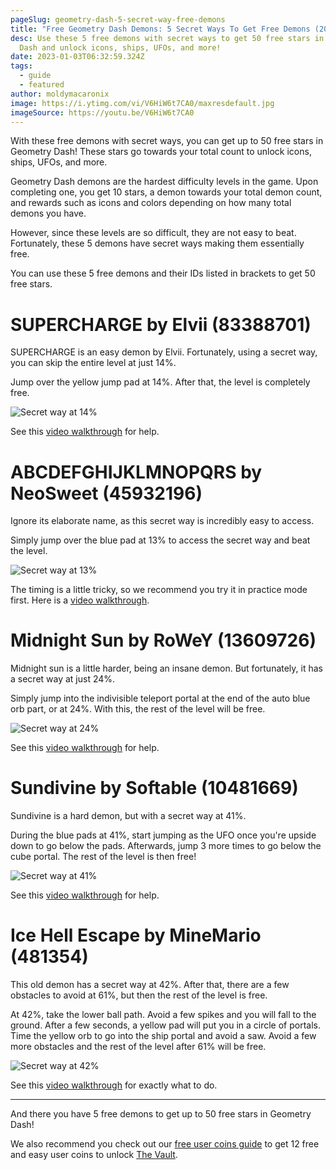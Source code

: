 ```yaml
---
pageSlug: geometry-dash-5-secret-way-free-demons
title: "Free Geometry Dash Demons: 5 Secret Ways To Get Free Demons (2023)"
desc: Use these 5 free demons with secret ways to get 50 free stars in Geometry
  Dash and unlock icons, ships, UFOs, and more!
date: 2023-01-03T06:32:59.324Z
tags:
  - guide
  - featured
author: moldymacaronix
image: https://i.ytimg.com/vi/V6HiW6t7CA0/maxresdefault.jpg
imageSource: https://youtu.be/V6HiW6t7CA0
---
```

With these free demons with secret ways, you can get up to 50 free stars in Geometry Dash! These stars go towards your total count to unlock icons, ships, UFOs, and more.

Geometry Dash demons are the hardest difficulty levels in the game. Upon completing one, you get 10 stars, a demon towards your total demon count, and rewards such as icons and colors depending on how many total demons you have.

However, since these levels are so difficult, they are not easy to beat. Fortunately, these 5 demons have secret ways making them essentially free.

You can use these 5 free demons and their IDs listed in brackets to get 50 free stars.

# SUPERCHARGE by Elvii (83388701)

SUPERCHARGE is an easy demon by Elvii. Fortunately, using a secret way, you can skip the entire level at just 14%.

Jump over the yellow jump pad at 14%. After that, the level is completely free.

![Secret way at 14%](https://media.discordapp.net/attachments/392087938239954950/1059722685732618280/Secret_Way_Easy_Demon_Supercharge_by_Elvii___Geometry_Dash_2.11_0-15_screenshot.png)

See this [video walkthrough](https://youtu.be/w0iDFpz0Ifk) for help.

# ABCDEFGHIJKLMNOPQRS by NeoSweet (45932196)

Ignore its elaborate name, as this secret way is incredibly easy to access.

Simply jump over the blue pad at 13% to access the secret way and beat the level.

![Secret way at 13%](https://media.discordapp.net/attachments/392087938239954950/1059723571829690398/3_FREE_DEMONS_SECRET_WAYS_Working_2020___Geometry_Dash_0-30_screenshot.png?width=1197&height=675)

The timing is a little tricky, so we recommend you try it in practice mode first. Here is a [video walkthrough](https://youtu.be/FNRqTqxRMMU).

# Midnight Sun by RoWeY (13609726)

Midnight sun is a little harder, being an insane demon. But fortunately, it has a secret way at just 24%.

Simply jump into the indivisible teleport portal at the end of the auto blue orb part, or at 24%. With this, the rest of the level will be free.

![Secret way at 24%](https://media.discordapp.net/attachments/392087938239954950/1059724981321334824/SECRET_WAY_IN_INSANE_DEMON_midnight_sun_by_roWey._0-28_screenshot.png?width=1201&height=676)

See this [video walkthrough](https://youtu.be/pDKLMkFF_Qs) for help.

# Sundivine by Softable (10481669)

Sundivine is a hard demon, but with a secret way at 41%.

During the blue pads at 41%, start jumping as the UFO once you're upside down to go below the pads. Afterwards, jump 3 more times to go below the cube portal. The rest of the level is then free!

![Secret way at 41%](https://media.discordapp.net/attachments/392087938239954950/1059726049191137350/Hard_Demon_secret_way_Sundivine_by_softable___Geometry_Dash_0-31_screenshot.png?width=1201&height=676)

See this [video walkthrough](https://youtu.be/AzcGzrj9P6o) for help.

# Ice Hell Escape by MineMario (481354)

This old demon has a secret way at 42%. After that, there are a few obstacles to avoid at 61%, but then the rest of the level is free.

At 42%, take the lower ball path. Avoid a few spikes and you will fall to the ground. After a few seconds, a yellow pad will put you in a circle of portals. Time the yellow orb to go into the ship portal and avoid a saw. Avoid a few more obstacles and the rest of the level after 61% will be free.

![Secret way at 42%](https://media.discordapp.net/attachments/392087938239954950/1059728641321341068/HUGE_SECRET_WAY_Ice_hell_escape_by_Minemario_0-44_screenshot.png?width=1201&height=676)

See this [video walkthrough](https://youtu.be/_ajfbxNwKmU) for exactly what to do.

---

And there you have 5 free demons to get up to 50 free stars in Geometry Dash!

We also recommend you check out our [free user coins guide](/posts/geometry-dash-how-to-get-user-coins-easy/) to get 12 free and easy user coins to unlock [The Vault](/posts/geometry-dash-all-vaults-and-secrets-2022/#the-vault).
